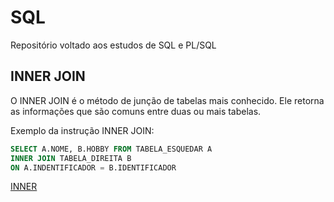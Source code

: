 # SQL

Repositório voltado aos estudos de SQL e PL/SQL

## INNER JOIN
O INNER JOIN é o método de junção de tabelas mais conhecido. Ele retorna as informações que são comuns entre duas ou mais tabelas.

Exemplo da instrução INNER JOIN:

```sql
SELECT A.NOME, B.HOBBY FROM TABELA_ESQUEDAR A 
INNER JOIN TABELA_DIREITA B 
ON A.INDENTIFICADOR = B.IDENTIFICADOR
```

[INNER](https://github.com/AndersonLeoni/SQL/blob/main/JOINS/Consultas%20INNER%20JOIN.sql)
